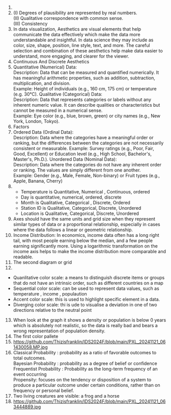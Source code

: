 1)  
2) (I)  Degrees of plausibility are represented by real numbers.  
   (II) Qualitative correspondence with common sense.  
  (III) Consistency  
3) In data visualization, Aesthetics are visual elements that help communicate the data effectively which make the data more understandable and insightful. In data science they may include as color, size, shape, position, line style, text, and more. The careful selection and combination of these aesthetics help make data easier to understand, more engaging, and clearer for the viewer.  
4) Continuous And Discrete Aesthetics      
5) Quantitative (Numerical) Data:  
Description: Data that can be measured and quantified numerically. It has meaningful arithmetic properties, such as addition, subtraction, multiplication, and division.  
Example: Height of individuals (e.g., 160 cm, 175 cm) or temperature (e.g. 30°C).
Qualitative (Categorical) Data:  
Description: Data that represents categories or labels without any inherent numeric value. It can describe qualities or characteristics but cannot be measured in a numerical sense.  
Example: Eye color (e.g., blue, brown, green) or city names (e.g., New York, London, Tokyo).  
6) Factors 
7) Ordered Data (Ordinal Data):  
Description: Data where the categories have a meaningful order or ranking, but the differences between the categories are not necessarily consistent or measurable.
Example: Survey ratings (e.g., Poor, Fair, Good, Excellent) or Education level (e.g., High School, Bachelor's, Master's, Ph.D.).
Unordered Data (Nominal Data):  
Description: Data where the categories do not have any inherent order or ranking. The values are simply different from one another.  
Example: Gender (e.g., Male, Female, Non-binary) or Fruit types (e.g., Apple, Banana, Cherry)  
8) 
   + Temperature is Quantitative, Numerical	, Continuous, ordered
   + Day is quantitative, numerical, ordered, discrete 
   + Month is Qualitative, 	Categorical	, Discrete,	Ordered
   + Station ID is Qualitative, Categorical, Discrete, Unordered
   + Location is Qualitative, Categorical, Discrete, Unordered
9) Axes should have the same units and grid size when they represent similar types of data or a proportional relationship, especially in cases where the data follows a linear or geometric relationship.  
10) Income Distribution: In economics, income data often has a long right tail, with most people earning below the median, and a few people earning significantly more. Using a logarithmic transformation on the income axis helps to make the income distribution more comparable and readable.  
11) The second diagram or grid
12)
+ Quanlitative color scale: a means to distinguish discrete items or groups that do not have an intrinsic order, such as different countries on a map  
+ Sequential color scale: can be used to represent data values, such as temperature , income , populaution  
+ Accent color scale: this is used to highlight specific element in a data.  
+ Diverging color scale: thi is ude to visualise a deviation in one of two directions relative to the neutral point
13) When look at the graph it shows a density or population is below 0 years which is absolutely not realistic, so the data is really bad and bears a wrong representation of population density.  
14) The first color pallete
15) https://github.com/Thizisfranklin/IDS2024F/blob/main/PXL_20241121_061430058.MP.jpg
16) Classical Probability : probability as a ratio of favorable outcomes to total outcomes.  
Bayesian Probability : probability as a degree of belief or confidence  
Frequentist Probability : Probability as the long-term frequency of an event occurring  
Propensity: focuses on the tendency or disposition of a system to produce a particular outcome under certain conditions, rather than on frequency or personal belief.
17) Two living creatures are visible: a frog and a horse
18) https://github.com/Thizisfranklin/IDS2024F/blob/main/PXL_20241121_063444889.jpg

  
